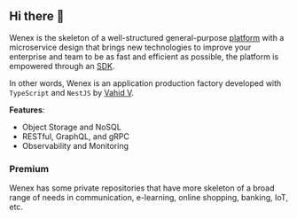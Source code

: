 ## Hi there 👋

Wenex is the skeleton of a well-structured general-purpose [platform](https://github.com/wenex-org/platform) with a microservice design that brings new technologies to improve your enterprise and team to be as fast and efficient as possible, the platform is empowered through an [SDK](https://github.com/wenex-org/platform-sdk).

In other words, Wenex is an application production factory developed with `TypeScript` and `NestJS` by [Vahid V](https://github.com/vhidvz).

__Features__:
+ Object Storage and NoSQL
+ RESTful, GraphQL, and gRPC
+ Observability and Monitoring

### Premium

Wenex has some private repositories that have more skeleton of a broad range of needs in communication, e-learning, online shopping, banking, IoT, etc.
